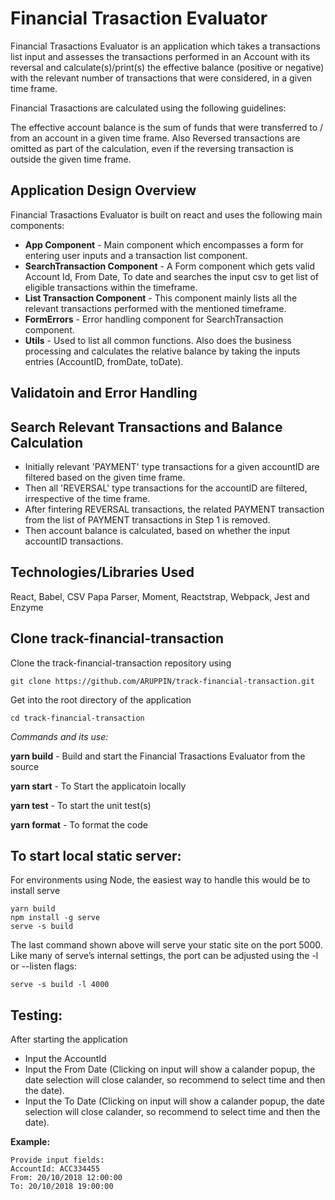 # Financial Trasaction Evaluator

Financial Trasactions Evaluator is an application which takes a transactions list input and assesses the transactions performed in an Account with its reversal and calculate(s)/print(s) the effective balance (positive or negative) with the relevant number of transactions that were considered, in a given time frame.

Financial Trasactions are calculated using the following guidelines:

The effective account balance is the sum of funds that were transferred to / from an account in a given time frame.
Also Reversed transactions are omitted as part of the calculation, even if the reversing transaction is outside the given time frame.

## Application Design Overview

Financial Trasactions Evaluator is built on react and uses the following main components:

- **App Component** - Main component which encompasses a form for entering user inputs and a transaction list component.
- **SearchTransaction Component** - A Form component which gets valid Account Id, From Date, To date and searches the input csv to get list of eligible transactions within the timeframe.
- **List Transaction Component** - This component mainly lists all the relevant transactions performed with the mentioned timeframe.
- **FormErrors** - Error handling component for SearchTransaction component.
- **Utils** - Used to list all common functions. Also does the business processing and calculates the relative balance by taking the inputs entries (AccountID, fromDate, toDate).

## Validatoin and Error Handling

## Search Relevant Transactions and Balance Calculation

- Initially relevant 'PAYMENT' type transactions for a given accountID are filtered based on the given time frame.
- Then all 'REVERSAL' type transactions for the accountID are filtered, irrespective of the time frame.
- After fintering REVERSAL transactions, the related PAYMENT transaction from the list of PAYMENT transactions in Step 1 is removed.
- Then account balance is calculated, based on whether the input accountID transactions.

## Technologies/Libraries Used

React, Babel, CSV Papa Parser, Moment, Reactstrap, Webpack, Jest and Enzyme

## Clone track-financial-transaction

Clone the track-financial-transaction repository using

```
git clone https://github.com/ARUPPIN/track-financial-transaction.git
```

Get into the root directory of the application

```
cd track-financial-transaction
```

_Commands and its use:_

**yarn build** - Build and start the Financial Trasactions Evaluator from the source

**yarn start** - To Start the applicatoin locally

**yarn test** - To start the unit test(s)

**yarn format** - To format the code

## To start local static server:

For environments using Node, the easiest way to handle this would be to install serve

```
yarn build
npm install -g serve
serve -s build
```

The last command shown above will serve your static site on the port 5000. Like many of serve’s internal settings, the port can be adjusted using the -l or --listen flags:

```
serve -s build -l 4000
```

## Testing:

After starting the application

- Input the AccountId
- Input the From Date (Clicking on input will show a calander popup, the date selection will close calander, so recommend to select time and then the date).
- Input the To Date (Clicking on input will show a calander popup, the date selection will close calander, so recommend to select time and then the date).

**Example:**

```
Provide input fields:
AccountId: ACC334455
From: 20/10/2018 12:00:00
To: 20/10/2018 19:00:00
```
